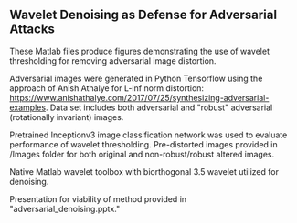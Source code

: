 ## Wavelet Denoising as Defense for Adversarial Attacks

These Matlab files produce figures demonstrating the use of wavelet thresholding for removing adversarial image distortion.

Adversarial images were generated in Python Tensorflow using the approach of Anish Athalye for L-inf norm distortion: 
https://www.anishathalye.com/2017/07/25/synthesizing-adversarial-examples.
Data set includes both adversarial and "robust" adversarial (rotationally invariant) images.

Pretrained Inceptionv3 image classification network was used to evaluate performance of wavelet thresholding.
Pre-distorted images provided in /Images folder for both original and non-robust/robust altered images. 

Native Matlab wavelet toolbox with biorthogonal 3.5 wavelet utilized for denoising.

Presentation for viability of method provided in "adversarial_denoising.pptx."

